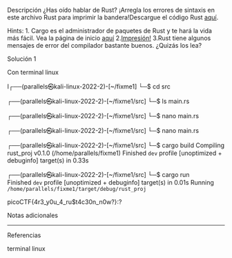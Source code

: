 Descripción
¿Has oído hablar de Rust? ¡Arregla los errores de sintaxis en este archivo Rust para imprimir la bandera!Descargue el código Rust [aquí](https://challenge-files.picoctf.net/c_verbal_sleep/3f0e13f541928f420d9c8c96b06d4dbf7b2fa18b15adbd457108e8c80a1f5883/fixme1.tar.gz).

Hints:
1.⁠ Cargo es el administrador de paquetes de Rust y te hará la vida más fácil. Vea la página de inicio [aquí](https://doc.rust-lang.org/book/ch01-03-hello-cargo.html)
2.[Impresión!](https://doc.rust-lang.org/std/macro.println.html)
3.Rust tiene algunos mensajes de error del compilador bastante buenos. ¿Quizás los lea?

Solución 1

Con terminal linux

I┌──(parallels㉿kali-linux-2022-2)-[~/fixme1]
└─$ cd src     
                                                                             
┌──(parallels㉿kali-linux-2022-2)-[~/fixme1/src]
└─$ ls
main.rs
                                                                             
┌──(parallels㉿kali-linux-2022-2)-[~/fixme1/src]
└─$ nano main.rs     
                                                                             
┌──(parallels㉿kali-linux-2022-2)-[~/fixme1/src]
└─$ nano main.rs
                                                                             
┌──(parallels㉿kali-linux-2022-2)-[~/fixme1/src]
└─$ cargo build
   Compiling rust_proj v0.1.0 (/home/parallels/fixme1)
    Finished `dev` profile [unoptimized + debuginfo] target(s) in 0.33s
                                                                             
┌──(parallels㉿kali-linux-2022-2)-[~/fixme1/src]
└─$ cargo run   
    Finished `dev` profile [unoptimized + debuginfo] target(s) in 0.01s
     Running `/home/parallels/fixme1/target/debug/rust_proj`



picoCTF{4r3_y0u_4_ru$t4c30n_n0w?}:?
                                   



Notas adicionales

--------------------


Referencias

terminal linux
